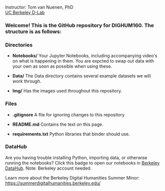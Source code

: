 Instructor: 
Tom van Nuenen, PhD  
[UC Berkeley D-Lab](https://dlab.berkeley.edu/)


### Welcome! This is the GitHub repository for DIGHUM160. The structure is as follows:

### Directories

- **Notebooks/**  Your Jupyter Notebooks, including accompanying video's on what is happening in them. You are expcted to swap out data with your own as soon as possible when using these.

- **Data/**  The Data directory contains several example datasets we will work through.

- **Img/**  Has the images used throughout this repository. 

### Files
- **.gitignore**  A file for ignoring changes to this repository

- **README.md**  Contains the text on this page. 

- **requirements.txt**  Python libraries that binder should use.

### DataHub
Are you having trouble installing Python, importing data, or otherwise running the notebooks? Click this badge to open our notebooks in [Berkeley DataHub](https://datahub.berkeley.edu/hub/user-redirect/git-pull?repo=https%3A%2F%2Fgithub.com%2Ftomvannuenen%2FDIGHUM160&urlpath=lab%2Ftree%2FDIGHUM160%2F). Note: Berkeley account needed.

Learn more about the Berkeley Digital Humanities Summer Minor: https://summerdigitalhumanities.berkeley.edu/
